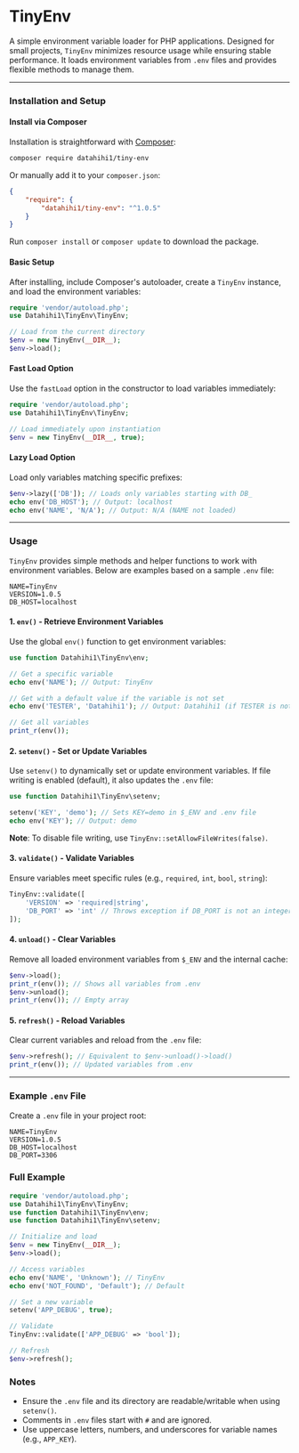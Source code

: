 # TinyEnv

A simple environment variable loader for PHP applications. Designed for small projects, `TinyEnv` minimizes resource usage while ensuring stable performance. It loads environment variables from `.env` files and provides flexible methods to manage them.

---

### Installation and Setup

#### Install via Composer

Installation is straightforward with [Composer](https://getcomposer.org/):

```bash
composer require datahihi1/tiny-env
```

Or manually add it to your `composer.json`:

```json
{
    "require": {
        "datahihi1/tiny-env": "^1.0.5"
    }
}
```

Run `composer install` or `composer update` to download the package.

#### Basic Setup

After installing, include Composer's autoloader, create a `TinyEnv` instance, and load the environment variables:

```php
require 'vendor/autoload.php';
use Datahihi1\TinyEnv\TinyEnv;

// Load from the current directory
$env = new TinyEnv(__DIR__);
$env->load();
```

#### Fast Load Option

Use the `fastLoad` option in the constructor to load variables immediately:

```php
require 'vendor/autoload.php';
use Datahihi1\TinyEnv\TinyEnv;

// Load immediately upon instantiation
$env = new TinyEnv(__DIR__, true);
```
#### Lazy Load Option

Load only variables matching specific prefixes:

```php
$env->lazy(['DB']); // Loads only variables starting with DB_
echo env('DB_HOST'); // Output: localhost
echo env('NAME', 'N/A'); // Output: N/A (NAME not loaded)
```

---

### Usage

`TinyEnv` provides simple methods and helper functions to work with environment variables. Below are examples based on a sample `.env` file:

```
NAME=TinyEnv
VERSION=1.0.5
DB_HOST=localhost
```

#### 1. `env()` - Retrieve Environment Variables

Use the global `env()` function to get environment variables:

```php
use function Datahihi1\TinyEnv\env;

// Get a specific variable
echo env('NAME'); // Output: TinyEnv

// Get with a default value if the variable is not set
echo env('TESTER', 'Datahihi1'); // Output: Datahihi1 (if TESTER is not defined)

// Get all variables
print_r(env());
```

#### 2. `setenv()` - Set or Update Variables

Use `setenv()` to dynamically set or update environment variables. If file writing is enabled (default), it also updates the `.env` file:

```php
use function Datahihi1\TinyEnv\setenv;

setenv('KEY', 'demo'); // Sets KEY=demo in $_ENV and .env file
echo env('KEY'); // Output: demo
```

**Note**: To disable file writing, use `TinyEnv::setAllowFileWrites(false)`.

#### 3. `validate()` - Validate Variables

Ensure variables meet specific rules (e.g., `required`, `int`, `bool`, `string`):

```php
TinyEnv::validate([
    'VERSION' => 'required|string',
    'DB_PORT' => 'int' // Throws exception if DB_PORT is not an integer
]);
```

#### 4. `unload()` - Clear Variables

Remove all loaded environment variables from `$_ENV` and the internal cache:

```php
$env->load();
print_r(env()); // Shows all variables from .env
$env->unload();
print_r(env()); // Empty array
```

#### 5. `refresh()` - Reload Variables

Clear current variables and reload from the `.env` file:

```php
$env->refresh(); // Equivalent to $env->unload()->load()
print_r(env()); // Updated variables from .env
```

---

### Example `.env` File

Create a `.env` file in your project root:

```
NAME=TinyEnv
VERSION=1.0.5
DB_HOST=localhost
DB_PORT=3306
```

### Full Example

```php
require 'vendor/autoload.php';
use Datahihi1\TinyEnv\TinyEnv;
use function Datahihi1\TinyEnv\env;
use function Datahihi1\TinyEnv\setenv;

// Initialize and load
$env = new TinyEnv(__DIR__);
$env->load();

// Access variables
echo env('NAME', 'Unknown'); // TinyEnv
echo env('NOT_FOUND', 'Default'); // Default

// Set a new variable
setenv('APP_DEBUG', true);

// Validate
TinyEnv::validate(['APP_DEBUG' => 'bool']);

// Refresh
$env->refresh();
```

### Notes

- Ensure the `.env` file and its directory are readable/writable when using `setenv()`.
- Comments in `.env` files start with `#` and are ignored.
- Use uppercase letters, numbers, and underscores for variable names (e.g., `APP_KEY`).
